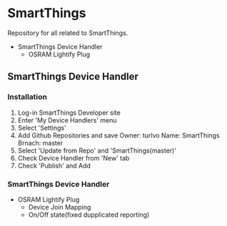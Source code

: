 # SmartThings

Repository for all related to SmartThings.
- SmartThings Device Handler
  - OSRAM Lightify Plug
  
## SmartThings Device Handler
### Installation
  1. Log-in SmartThings Developer site
  2. Enter 'My Device Handlers' menu
  3. Select 'Settings'
  4. Add Github Repositories and save
    Owner: turlvo
    Name: SmartThings
    Brnach: master
  5. Select 'Update from Repo' and 'SmartThings(master)'
  6. Check Device Handler from 'New' tab
  7. Check 'Publish' and Add


### SmartThings Device Handler
 - OSRAM Lightify Plug
      - Device Join Mapping
      - On/Off state(fixed dupplicated reporting)
  
  
  

  
